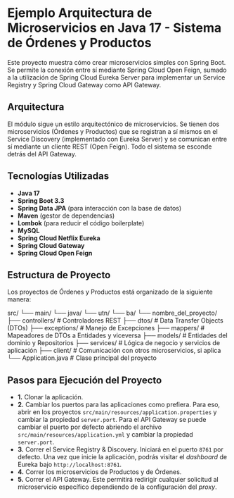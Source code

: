 # Ejemplo Arquitectura de Microservicios en Java 17 - Sistema de Órdenes y Productos

Este proyecto muestra cómo crear microservicios simples con Spring Boot. Se permite la conexión entre sí mediante Spring Cloud Open Feign, sumado a la utilización de Spring Cloud Eureka Server para implementar un Service Registry y Spring Cloud Gateway como API Gateway.

## Arquitectura
El módulo sigue un estilo arquitectónico de microservicios. Se tienen dos microservicios (Órdenes y Productos) que se registran a sí mismos en el Service Discovery (implementado con Eureka Server) y se comunican entre sí mediante un cliente REST (Open Feign). Todo el sistema se esconde detrás del API Gateway.

## Tecnologías Utilizadas

- **Java 17**
- **Spring Boot 3.3**
- **Spring Data JPA** (para interacción con la base de datos)
- **Maven** (gestor de dependencias)
- **Lombok** (para reducir el código boilerplate)
- **MySQL**
- **Spring Cloud Netflix Eureka**
- **Spring Cloud Gateway**
- **Spring Cloud Open Feign**

## Estructura de Proyecto
Los proyectos de Órdenes y Productos está organizado de la siguiente manera:

src/
 └── main/
     └── java/
         └── utn/
             └── ba/
                 └── nombre_del_proyecto/
                     ├── controllers/      # Controladores REST
                     ├── dtos/             # Data Transfer Objects (DTOs)
                     ├── exceptions/       # Manejo de Excepciones
                     ├── mappers/          # Mapeadores de DTOs a Entidades y viceversa
                     ├── models/           # Entidades del dominio y Repositorios
                     ├── services/         # Lógica de negocio y servicios de aplicación
                     ├── client/           # Comunicación con otros microservicios, si aplica
                     └── Application.java  # Clase principal del proyecto


## Pasos para Ejecución del Proyecto

- **1.** Clonar la aplicación.
- **2.** Cambiar los puertos para las aplicaciones como prefiera. Para eso, abrir en los proyectos  `src/main/resources/application.properties` y cambiar la propiedad `server.port`. Para el API Gateway se puede cambiar el puerto por defecto abriendo el archivo  `src/main/resources/application.yml` y cambiar la propiedad `server.port`.
- **3.** Correr el Service Registry & Discovery. Iniciará en el puerto `8761` por defecto. Una vez que inicie la aplicación, podrás visitar el *dashboard* de Eureka bajo  `http://localhost:8761`.
- **4.** Correr los microservicios de Productos y de Órdenes.
- **5.** Correr el API Gateway. Este permitirá redirigir cualquier solicitud al microservicio específico dependiendo de la configuración del *proxy*. 
